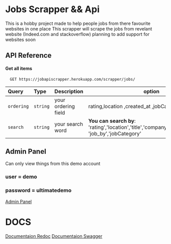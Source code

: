 # Jobs Scrapper && Api

This is a hobby project made to help people jobs from there favourite websites in one place This scrapper will scrape the jobs from revelant website (Indeed.com and stackoverflow) planning to add support for websites soon



## API Reference

#### Get all items

```http
  GET https://jobapiscrapper.herokuapp.com/scrapper/jobs/
```

| Query | Type     | Description                |option|
| :-------- | :------- | :------------------------- |-----|
| `ordering` | `string` |  your ordering field |rating,location ,created_at ,jobCategory |
| `search` | `string` |  your search word |**You can search by**: 'rating','location','title','company_name','created_at', 'job_by','jobCategory' |


## Admin Panel
Can only view things from this demo account 
 ### user = demo
 ### password = ultimatedemo
 [Admin Panel]("https://jobapiscrapper.herokuapp.com/admin")
 
# DOCS
 [Documentaion Redoc]("https://jobapiscrapper.herokuapp.com/api/schema/redoc/")
 [Documentaion Swagger]("https://jobapiscrapper.herokuapp.com/api/schema/swagger-ui/")
